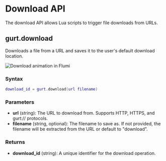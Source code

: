 # Download API

The download API allows Lua scripts to trigger file downloads from URLs.

## gurt.download

Downloads a file from a URL and saves it to the user's default download location.

![Download animation in Flumi](../static/img/docs/download.gif)

### Syntax

```lua
download_id = gurt.download(url filename)
```

### Parameters

- **url** (string): The URL to download from. Supports HTTP, HTTPS, and gurt:// protocols.
- **filename** (string, optional): The filename to save as. If not provided, the filename will be extracted from the URL or default to "download".

### Returns

- **download_id** (string): A unique identifier for the download operation.
